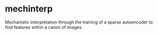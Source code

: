 # mechinterp
Mechanistic interpretation through the training of a sparse autoencoder to find features within a canon of images.
